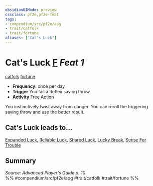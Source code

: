 ```yaml
---
obsidianUIMode: preview
cssclass: pf2e,pf2e-feat
tags:
- compendium/src/pf2e/apg
- trait/catfolk
- trait/fortune
aliases: ["Cat's Luck"]
---
```

# Cat's Luck  [F](rules/core-rulebook/chapter-9-playing-the-game.md#Actions "Free Action") *Feat 1*  
[catfolk](rules/traits/catfolk-b1.md)  [fortune](rules/traits/fortune.md)  

- **Frequency**: once per day
- **Trigger** You fail a Reflex saving throw.
- **Activity** Free Action

You instinctively twist away from danger. You can reroll the triggering saving throw and use the better result.

## Cat's Luck leads to...

[Expanded Luck](compendium/feats/expanded-luck-apg.md), [Reliable Luck](compendium/feats/reliable-luck-apg.md), [Shared Luck](compendium/feats/shared-luck-apg.md), [Lucky Break](compendium/feats/lucky-break-loag.md), [Sense For Trouble](compendium/feats/sense-for-trouble-loag.md)

## Summary

*Source: Advanced Player's Guide p. 10*  
%% #compendium/src/pf2e/apg #trait/catfolk #trait/fortune %%